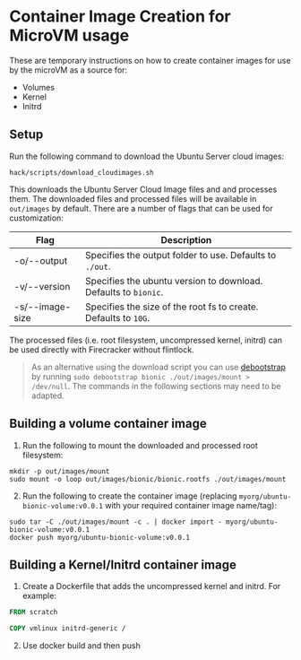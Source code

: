 # Container Image Creation for MicroVM usage

These are temporary instructions on how to create container images for use by the microVM as a source for:

- Volumes
- Kernel
- Initrd

## Setup

Run the following command to download the Ubuntu Server cloud images:

```shell
hack/scripts/download_cloudimages.sh
```

This downloads the Ubuntu Server Cloud Image files and and processes them. The downloaded files and processed files will be available in `out/images` by default. There are a number of flags that can be used for customization:

| Flag            |  Description                                                     |
| --------------- | ---------------------------------------------------------------- |
| -o/--output     | Specifies the output folder to use. Defaults to `./out`.         |
| -v/--version    | Specifies the ubuntu version to download. Defaults to `bionic`.  |
| -s/--image-size | Specifies the size of the root fs to create. Defaults to `10G`.  |

The processed files (i.e. root filesystem, uncompressed kernel, initrd) can be used directly with Firecracker without flintlock.

> As an alternative using the download script you can use [debootstrap](https://wiki.debian.org/Debootstrap) by running `sudo debootstrap bionic ./out/images/mount > /dev/null`. The commands in the following sections may need to be adapted.

## Building a volume container image

1. Run the following to mount the downloaded and processed root filesystem:

```shell
mkdir -p out/images/mount
sudo mount -o loop out/images/bionic/bionic.rootfs ./out/images/mount
```

2. Run the following to create the container image (replacing `myorg/ubuntu-bionic-volume:v0.0.1` with your required container image name/tag):

```shell
sudo tar -C ./out/images/mount -c . | docker import - myorg/ubuntu-bionic-volume:v0.0.1
docker push myorg/ubuntu-bionic-volume:v0.0.1
```

## Building a Kernel/Initrd container image

1. Create a Dockerfile that adds the uncompressed kernel and initrd. For example:

```dockerfile
FROM scratch

COPY vmlinux initrd-generic /
```

2. Use docker build and then push
